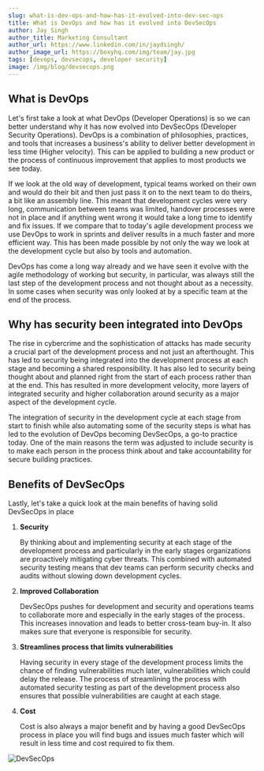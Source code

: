 ```yaml
---
slug: what-is-dev-ops-and-how-has-it-evolved-into-dev-sec-ops
title: What is DevOps and how has it evolved into DevSecOps
author: Jay Singh
author_title: Marketing Consultant
author_url: https://www.linkedin.com/in/jaydsingh/
author_image_url: https://boxyhq.com/img/team/jay.jpg
tags: [devops, devsecops, developer security]
image: /img/blog/devsecops.png
---
```


## What is DevOps

Let's first take a look at what DevOps (Developer Operations) is so we can better understand why it has now evolved into DevSecOps (Developer Security Operations). DevOps is a combination of philosophies, practices, and tools that increases a business's ability to deliver better development in less time (Higher velocity). This can be applied to building a new product or the process of continuous improvement that applies to most products we see today.

If we look at the old way of development, typical teams worked on their own and would do their bit and then just pass it on to the next team to do theirs, a bit like an assembly line. This meant that development cycles were very long, communication between teams was limited, handover processes were not in place and if anything went wrong it would take a long time to identify and fix issues. If we compare that to today's agile development process we use DevOps to work in sprints and deliver results in a much faster and more efficient way. This has been made possible by not only the way we look at the development cycle but also by tools and automation.

DevOps has come a long way already and we have seen it evolve with the agile methodology of working but security, in particular, was always still the last step of the development process and not thought about as a necessity. In some cases when security was only looked at by a specific team at the end of the process.

## Why has security been integrated into DevOps

The rise in cybercrime and the sophistication of attacks has made security a crucial part of the development process and not just an afterthought. This has led to security being integrated into the development process at each stage and becoming a shared responsibility. It has also led to security being thought about and planned right from the start of each process rather than at the end. This has resulted in more development velocity, more layers of integrated security and higher collaboration around security as a major aspect of the development cycle.

The integration of security in the development cycle at each stage from start to finish while also automating some of the security steps is what has led to the evolution of DevOps becoming DevSecOps, a go-to practice today. One of the main reasons the term was adjusted to include security is to make each person in the process think about and take accountability for secure building practices.

## Benefits of DevSecOps

Lastly, let's take a quick look at the main benefits of having solid DevSecOps in place

1. **Security**

   By thinking about and implementing security at each stage of the development process and particularly in the early stages organizations are proactively mitigating cyber threats. This combined with automated security testing means that dev teams can perform security checks and audits without slowing down development cycles.

2. **Improved Collaboration**

   DevSecOps pushes for development and security and operations teams to collaborate more and especially in the early stages of the process. This increases innovation and leads to better cross-team buy-in. It also makes sure that everyone is responsible for security.

3. **Streamlines process that limits vulnerabilities**

   Having security in every stage of the development process limits the chance of finding vulnerabilities much later, vulnerabilities which could delay the release. The process of streamlining the process with automated security testing as part of the development process also ensures that possible vulnerabilities are caught at each stage.

4. **Cost**

   Cost is also always a major benefit and by having a good DevSecOps process in place you will find bugs and issues much faster which will result in less time and cost required to fix them.

![DevSecOps](/img/blog/devsecops.png)
